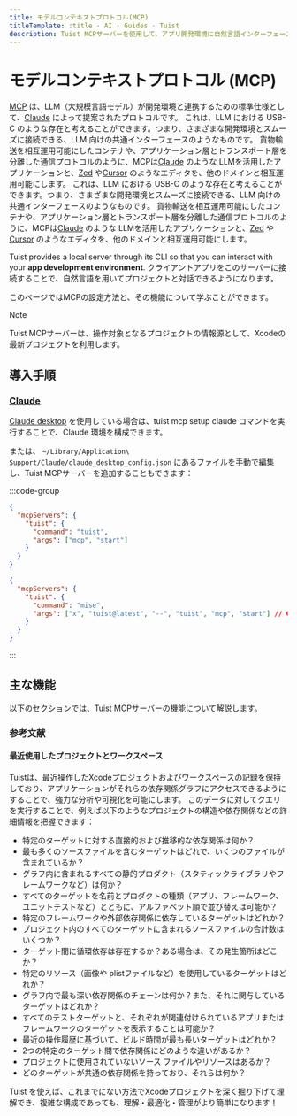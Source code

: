 ```yaml
---
title: モデルコンテキストプロトコル(MCP)
titleTemplate: :title · AI · Guides · Tuist
description: Tuist MCPサーバーを使用して、アプリ開発環境に自然言語インターフェースを導入する方法を学びましょう。
---
```


# モデルコンテキストプロトコル (MCP)

[MCP](https://www.claudemcp.com) は、LLM（大規模言語モデル）が開発環境と連携するための標準仕様として、[Claude](https://claude.ai) によって提案されたプロトコルです。
これは、LLM における USB-C のような存在と考えることができます。つまり、さまざまな開発環境とスムーズに接続できる、LLM 向けの共通インターフェースのようなものです。
貨物輸送を相互運用可能にしたコンテナや、アプリケーション層とトランスポート層を分離した通信プロトコルのように、MCPは[Claude](https://claude.ai/) のような LLMを活用したアプリケーションと、[Zed](https://zed.dev) や[Cursor](https://www.cursor.com) のようなエディタを、他のドメインと相互運用可能にします。
これは、LLM における USB-C のような存在と考えることができます。つまり、さまざまな開発環境とスムーズに接続できる、LLM 向けの共通インターフェースのようなものです。
貨物輸送を相互運用可能にしたコンテナや、アプリケーション層とトランスポート層を分離した通信プロトコルのように、MCPは[Claude](https://claude.ai/) のような LLMを活用したアプリケーションと、[Zed](https://zed.dev) や[Cursor](https://www.cursor.com) のようなエディタを、他のドメインと相互運用可能にします。

Tuist provides a local server through its CLI so that you can interact with your **app development environment**.
クライアントアプリをこのサーバーに接続することで、自然言語を用いてプロジェクトと対話できるようになります。

このページではMCPの設定方法と、その機能について学ぶことができます。

> [!NOTE]
> Tuist MCPサーバーは、操作対象となるプロジェクトの情報源として、Xcodeの最新プロジェクトを利用します。

## 導入手順

### [Claude](https://claude.ai)

[Claude desktop](https://claude.ai/download) を使用している場合は、<LocalizedLink href="/cli/mcp/setup/claude">tuist mcp setup claude</LocalizedLink> コマンドを実行することで、Claude 環境を構成できます。

または、 `~/Library/Application\ Support/Claude/claude_desktop_config.json` にあるファイルを手動で編集し、Tuist MCPサーバーを追加することもできます：

:::code-group

```json [Global Tuist installation (e.g. Homebrew)]
{
  "mcpServers": {
    "tuist": {
      "command": "tuist",
      "args": ["mcp", "start"]
    }
  }
}
```

```json [Mise installation]
{
  "mcpServers": {
    "tuist": {
      "command": "mise",
      "args": ["x", "tuist@latest", "--", "tuist", "mcp", "start"] // Or tuist@x.y.z to fix the version
    }
  }
}
```

:::

## 主な機能

以下のセクションでは、Tuist MCPサーバーの機能について解説します。

### 参考文献

#### 最近使用したプロジェクトとワークスペース

Tuistは、最近操作したXcodeプロジェクトおよびワークスペースの記録を保持しており、アプリケーションがそれらの依存関係グラフにアクセスできるようにすることで、強力な分析や可視化を可能にします。 このデータに対してクエリを実行することで、例えば以下のようなプロジェクトの構造や依存関係などの詳細情報を把握できます：

- 特定のターゲットに対する直接的および推移的な依存関係は何か？
- 最も多くのソースファイルを含むターゲットはどれで、いくつのファイルが含まれているか？
- グラフ内に含まれるすべての静的プロダクト（スタティックライブラリやフレームワークなど）は何か？
- すべてのターゲットを名前とプロダクトの種類（アプリ、フレームワーク、ユニットテストなど）とともに、アルファベット順で並び替えは可能か？
- 特定のフレームワークや外部依存関係に依存しているターゲットはどれか？
- プロジェクト内のすべてのターゲットに含まれるソースファイルの合計数はいくつか？
- ターゲット間に循環依存は存在するか？ある場合は、その発生箇所はどこか？
- 特定のリソース（画像や plistファイルなど）を使用しているターゲットはどれか？
- グラフ内で最も深い依存関係のチェーンは何か？また、それに関与しているターゲットはどれか？
- すべてのテストターゲットと、それぞれが関連付けられているアプリまたはフレームワークのターゲットを表示することは可能か？
- 最近の操作履歴に基づいて、ビルド時間が最も長いターゲットはどれか？
- 2つの特定のターゲット間で依存関係にどのような違いがあるか？
- プロジェクトに使用されていないソース ファイルやリソースはあるか？
- どのターゲットが共通の依存関係を持っており、それらは何か？

Tuist を使えば、これまでにない方法でXcodeプロジェクトを深く掘り下げて理解でき、複雑な構成であっても、理解・最適化・管理がより簡単になります！

